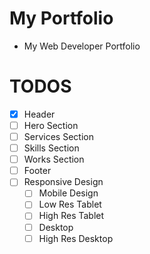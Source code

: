# My Portfolio

- My Web Developer Portfolio

# TODOS

- [x] Header
- [ ] Hero Section
- [ ] Services Section
- [ ] Skills Section
- [ ] Works Section
- [ ] Footer
- [ ] Responsive Design
  - [ ] Mobile Design
  - [ ] Low Res Tablet
  - [ ] High Res Tablet
  - [ ] Desktop
  - [ ] High Res Desktop
